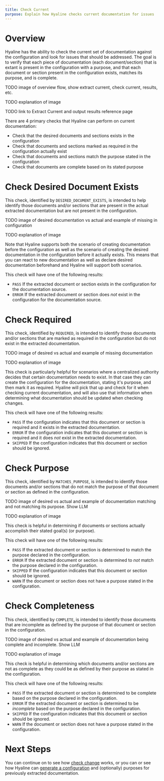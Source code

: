 ```yaml
---
title: Check Current
purpose: Explain how Hyaline checks current documentation for issues
---
```

# Overview
Hyaline has the ability to check the current set of documentation against the configuration and look for issues that should be addressed. The goal is to verify that each piece of documentation (each document/section) that is extant is present in the configuration with a purpose, and that each document or section present in the configuration exists, matches its purpose, and is complete.

TODO image of overview flow, show extract current, check current, results, etc.

TODO explanation of image

TODO link to Extract Current and output results reference page

There are 4 primary checks that Hyaline can perform on current documentation:
* Check that the desired documents and sections exists in the configuration
* Check that documents and sections marked as required in the configuration actually exist
* Check that documents and sections match the purpose stated in the configuration
* Check that documents are complete based on its stated purpose

# Check Desired Document Exists
This check, identified by `DESIRED_DOCUMENT_EXISTS`, is intended to help identify those documents and/or sections that are present in the actual extracted documentation but are not present in the configuration.

TODO image of desired documentation vs actual and example of missing in configuration

TODO explanation of image

Note that Hyaline supports both the scenario of creating documentation before the configuration as well as the scenario of creating the desired documentation in the configuration before it actually exists. This means that you can react to new documentation as well as declare desired documentation beforehand and Hyaline will support both scenarios.

This check will have one of the following results:
* `PASS` If the extracted document or section exists in the configuration for the documentation source.
* `ERROR` If the extracted document or section does _not_ exist in the configuration for the documentation source.

# Check Required
This check, identified by `REQUIRED`, is intended to identify those documents and/or sections that are marked as required in the configuration but do not exist in the extracted documentation.

TODO image of desired vs actual and example of missing documentation

TODO explanation of image

This check is particularly helpful for scenarios where a centralized authority decides that certain documentation needs to exist. In that case they can create the configuration for the documentation, stating it's purpose, and then mark it as required. Hyaline will pick that up and check for it when checking current documentation, and will also use that information when determining what documentation should be updated when checking changes.

This check will have one of the following results:
* `PASS` If the configuration indicates that this document or section is required and it exists in the extracted documentation.
* `ERROR` If the configuration indicates that this document or section is required and it does _not_ exist in the extracted documentation.
* `SKIPPED` If the configuration indicates that this document or section should be ignored.

# Check Purpose
This check, identified by `MATCHES_PURPOSE`, is intended to identify those documents and/or sections that do not match the purpose of that document or section as defined in the configuration.

TODO image of desired vs actual and example of documentation matching and not matching its purpose. Show LLM

TODO explanation of image

This check is helpful in determining if documents or sections actually accomplish their stated goal(s) (or purpose). 

This check will have one of the following results:
* `PASS` If the extracted document or section is determined to match the purpose declared in the configuration.
* `ERROR` If the extracted document or section is determined to _not_ match the purpose declared in the configuration.
* `SKIPPED` If the configuration indicates that this document or section should be ignored.
* `WARN` If the document or section does not have a purpose stated in the configuration.

# Check Completeness
This check, identified by `COMPLETE`, is intended to identify those documents that are incomplete as defined by the purpose of that document or section in the configuration.

TODO image of desired vs actual and example of documentation being complete and incomplete. Show LLM

TODO explanation of image

This check is helpful in determining which documents and/or sections are not as complete as they could be as defined by their purpose as stated in the configuration.

This check will have one of the following results:
* `PASS` If the extracted document or section is determined to be complete based on the purpose declared in the configuration.
* `ERROR` If the extracted document or section is determined to be _incomplete_ based on the purpose declared in the configuration.
* `SKIPPED` If the configuration indicates that this document or section should be ignored.
* `WARN` If the document or section does not have a purpose stated in the configuration.

# Next Steps
You can continue on to see how [check change](./check-change.md) works, or you can or see how Hyaline can [generate a configuration](./generate-config.md) and (optionally) purposes for previously extracted documentation.
